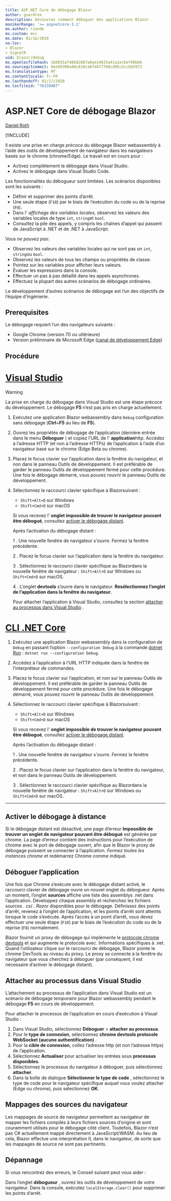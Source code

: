 ```yaml
---
title: ASP.NET Core de débogage Blazor
author: guardrex
description: Découvrez comment déboguer des applications Blazor.
monikerRange: '>= aspnetcore-3.1'
ms.author: riande
ms.custom: mvc
ms.date: 01/16/2020
no-loc:
- Blazor
- SignalR
uid: blazor/debug
ms.openlocfilehash: 1b0035af48b82807a6ae14835a41a1ecbef06bb6
ms.sourcegitcommit: 9ee99300a48c810ca6fd4f7700cd95c3ccb85972
ms.translationtype: MT
ms.contentlocale: fr-FR
ms.lasthandoff: 01/17/2020
ms.locfileid: "76159987"
---
```

# <a name="debug-aspnet-core-opno-locblazor"></a>ASP.NET Core de débogage Blazor

[Daniel Roth](https://github.com/danroth27)

[!INCLUDE[](~/includes/blazorwasm-preview-notice.md)]

Il existe une prise en charge *précoce* du débogage Blazor webassembly à l’aide des outils de développement de navigateur dans les navigateurs basés sur le chrome (chrome/Edge). Le travail est en cours pour :

* Activez complètement le débogage dans Visual Studio.
* Activez le débogage dans Visual Studio Code.

Les fonctionnalités du débogueur sont limitées. Les scénarios disponibles sont les suivants :

* Définir et supprimer des points d’arrêt.
* Une seule étape (`F10`) par le biais de l’exécution du code ou de la reprise (`F8`).
* Dans l' *affichage des variables locales,* observez les valeurs des variables locales de type `int`, `string`et `bool`.
* Consultez la pile des appels, y compris les chaînes d’appel qui passent de JavaScript à .NET et de .NET à JavaScript.

Vous *ne pouvez pas*:

* Observez les valeurs des variables locales qui ne sont pas un `int`, `string`ou `bool`.
* Observez les valeurs de tous les champs ou propriétés de classe.
* Pointez sur les variables pour afficher leurs valeurs.
* Évaluer les expressions dans la console.
* Effectuer un pas à pas détaillé dans les appels asynchrones.
* Effectuez la plupart des autres scénarios de débogage ordinaires.

Le développement d’autres scénarios de débogage est l’un des objectifs de l’équipe d’ingénierie.

## <a name="prerequisites"></a>Prerequisites

Le débogage requiert l’un des navigateurs suivants :

* Google Chrome (version 70 ou ultérieure)
* Version préliminaire de Microsoft Edge ([canal de développement Edge](https://www.microsoftedgeinsider.com))

## <a name="procedure"></a>Procédure

# <a name="visual-studiotabvisual-studio"></a>[Visual Studio](#tab/visual-studio)

> [!WARNING]
> La prise en charge du débogage dans Visual Studio est une étape précoce du développement. Le débogage **F5** n’est pas pris en charge actuellement.

1. Exécutez une application Blazor webassembly dans `Debug` configuration sans débogage (**Ctrl**+**F5** au lieu de **F5**).
1. Ouvrez les propriétés de débogage de l’application (dernière entrée dans le menu **Déboguer** ) et copiez l’URL de l' **application**http. Accédez à l’adresse HTTP (et non à l’adresse HTTPs) de l’application à l’aide d’un navigateur basé sur le chrome (Edge Beta ou chrome).
1. Placez le focus clavier sur l’application dans la fenêtre du navigateur, et non dans le panneau Outils de développement. Il est préférable de garder le panneau Outils de développement fermé pour cette procédure. Une fois le débogage démarré, vous pouvez rouvrir le panneau Outils de développement.
1. Sélectionnez le raccourci clavier spécifique à Blazorsuivant :

   * `Shift+Alt+D` sur Windows
   * `Shift+Cmd+D` sur macOS

   Si vous recevez l' **onglet impossible de trouver le navigateur pouvant être débogué**, consultez [activer le débogage distant](#enable-remote-debugging).
   
   Après l’activation du débogage distant :
   
   1 \. Une nouvelle fenêtre de navigateur s'ouvre. Fermez la fenêtre précédente.

   2 \. Placez le focus clavier sur l’application dans la fenêtre du navigateur.

   3 \. Sélectionnez le raccourci clavier spécifique au Blazordans la nouvelle fenêtre de navigateur : `Shift+Alt+D` sur Windows ou `Shift+Cmd+D` sur macOS.

   4 \. L’onglet **devtools** s’ouvre dans le navigateur. **Resélectionnez l’onglet de l’application dans la fenêtre du navigateur.**

   Pour attacher l’application à Visual Studio, consultez la section [attacher au processus dans Visual Studio](#attach-to-process-in-visual-studio) .

# <a name="net-core-clitabnetcore-cli"></a>[CLI .NET Core](#tab/netcore-cli/)

1. Exécutez une application Blazor webassembly dans la configuration de `Debug` en passant l’option `--configuration Debug` à la commande [dotnet Run](/dotnet/core/tools/dotnet-run) : `dotnet run --configuration Debug`.
1. Accédez à l’application à l’URL HTTP indiquée dans la fenêtre de l’interpréteur de commandes.
1. Placez le focus clavier sur l’application, et non sur le panneau Outils de développement. Il est préférable de garder le panneau Outils de développement fermé pour cette procédure. Une fois le débogage démarré, vous pouvez rouvrir le panneau Outils de développement.
1. Sélectionnez le raccourci clavier spécifique à Blazorsuivant :

   * `Shift+Alt+D` sur Windows
   * `Shift+Cmd+D` sur macOS

   Si vous recevez l' **onglet impossible de trouver le navigateur pouvant être débogué**, consultez [activer le débogage distant](#enable-remote-debugging).
   
   Après l’activation du débogage distant :
   
   1 \. Une nouvelle fenêtre de navigateur s'ouvre. Fermez la fenêtre précédente.

   2 \. Placez le focus clavier sur l’application dans la fenêtre du navigateur, et non dans le panneau Outils de développement.

   3 \. Sélectionnez le raccourci clavier spécifique au Blazordans la nouvelle fenêtre de navigateur : `Shift+Alt+D` sur Windows ou `Shift+Cmd+D` sur macOS.

---

## <a name="enable-remote-debugging"></a>Activer le débogage à distance

Si le débogage distant est désactivé, une page d’erreur **Impossible de trouver un onglet de navigateur pouvant être débogué** est générée par chrome. La page d’erreur contient des instructions pour l’exécution de chrome avec le port de débogage ouvert, afin que le Blazor le proxy de débogage puissent se connecter à l’application. *Fermez toutes les instances chrome* et redémarrez Chrome comme indiqué.

## <a name="debug-the-app"></a>Déboguer l’application

Une fois que Chrome s’exécute avec le débogage distant activé, le raccourci clavier de débogage ouvre un nouvel onglet du débogueur. Après un moment, l’onglet **sources** affiche une liste des assemblys .net dans l’application. Développez chaque assembly et recherchez les fichiers sources *. cs*/ *. Razor* disponibles pour le débogage. Définissez des points d’arrêt, revenez à l’onglet de l’application, et les points d’arrêt sont atteints lorsque le code s’exécute. Après l’accès à un point d’arrêt, vous devez effectuer une seule étape (`F10`) par le biais de l’exécution du code ou de la reprise (`F8`) normalement.

Blazor fournit un proxy de débogage qui implémente le [protocole chrome devtools](https://chromedevtools.github.io/devtools-protocol/) et qui augmente le protocole avec. Informations spécifiques à .net. Quand l’utilisateur clique sur le raccourci de débogage, Blazor pointe le chrome DevTools au niveau du proxy. Le proxy se connecte à la fenêtre du navigateur que vous cherchez à déboguer (par conséquent, il est nécessaire d’activer le débogage distant).

## <a name="attach-to-process-in-visual-studio"></a>Attacher au processus dans Visual Studio

L’attachement au processus de l’application dans Visual Studio est un scénario de débogage *temporaire* pour Blazor webassembly pendant le débogage **F5** en cours de développement.

Pour attacher le processus de l’application en cours d’exécution à Visual Studio :

1. Dans Visual Studio, sélectionnez **Déboguer** > **attacher au processus**.
1. Pour le **type de connexion**, sélectionnez **chrome devtools protocole WebSocket (aucune authentification)** .
1. Pour la **cible de connexion**, collez l’adresse http (et non l’adresse https) de l’application.
1. Sélectionnez **Actualiser** pour actualiser les entrées sous **processus disponibles**.
1. Sélectionnez le processus du navigateur à déboguer, puis sélectionnez **attacher**.
1. Dans la boîte de dialogue **Sélectionner le type de code** , sélectionnez le type de code pour le navigateur spécifique auquel vous voulez attacher (Edge ou chrome), puis sélectionnez **OK**.

## <a name="browser-source-maps"></a>Mappages des sources du navigateur

Les mappages de source de navigateur permettent au navigateur de mapper les fichiers compilés à leurs fichiers sources d’origine et sont couramment utilisés pour le débogage côté client. Toutefois, Blazor n’est pas C# actuellement mappé directement à JavaScript/WASM. Au lieu de cela, Blazor effectue une interprétation IL dans le navigateur, de sorte que les mappages de source ne sont pas pertinents.

## <a name="troubleshoot"></a>Dépannage

Si vous rencontrez des erreurs, le Conseil suivant peut vous aider :

Dans l’onglet **débogueur** , ouvrez les outils de développement de votre navigateur. Dans la console, exécutez `localStorage.clear()` pour supprimer les points d’arrêt.
